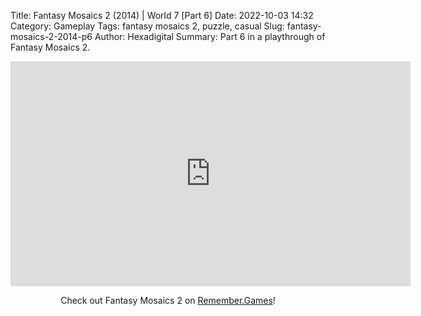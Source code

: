 Title: Fantasy Mosaics 2 (2014) | World 7 [Part 6]
Date: 2022-10-03 14:32
Category: Gameplay
Tags: fantasy mosaics 2, puzzle, casual
Slug: fantasy-mosaics-2-2014-p6
Author: Hexadigital
Summary: Part 6 in a playthrough of Fantasy Mosaics 2.

<center><iframe src="https://www.youtube.com/embed/SnIicgN1E8o?feature=oembed" allow="accelerometer; autoplay; encrypted-media; gyroscope; picture-in-picture" width="640" height="360" frameborder="0"></iframe>

Check out Fantasy Mosaics 2 on [Remember.Games](https://remember.games/game/6395/fantasy-mosaics-2/)!</center>